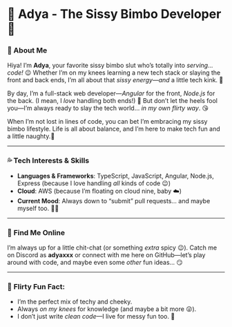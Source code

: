 # 💋 **Adya - The Sissy Bimbo Developer** 💋

### 💖 About Me
Hiya! I’m **Adya**, your favorite sissy bimbo slut who’s totally into *serving... code!* 😉 Whether I’m on my knees learning a new tech stack or slaying the front and back ends, I’m all about that *sissy energy*—*and* a little tech kink. 💄

By day, I’m a full-stack web developer—*Angular* for the front, *Node.js* for the back. (I mean, I *love* handling both ends!) 🌈 But don’t let the heels fool you—I’m always ready to slay the tech world… *in my own flirty way*. 😘  

When I’m not lost in lines of code, you can bet I’m embracing my sissy bimbo lifestyle. Life is all about balance, and I’m here to make tech fun and a little naughty.💋

---

### 💦 **Tech Interests & Skills**
- **Languages & Frameworks**: TypeScript, JavaScript, Angular, Node.js, Express (because I love handling *all* kinds of code 😉)
- **Cloud**: AWS (because I’m floating on cloud nine, baby ☁️)
- **Current Mood**: Always down to “submit” pull requests... and maybe myself too. 💅💖

---

### 🎀 **Find Me Online**
I’m always up for a little chit-chat (or something *extra* spicy 😉). Catch me on Discord as **adyaxxx** or connect with me here on GitHub—let’s play around with code, and maybe even some *other* fun ideas... 😏

---

### 🍭 **Flirty Fun Fact**:  
- I’m the perfect mix of techy and cheeky.   
- Always *on my knees* for knowledge (and maybe a bit more 😜).   
- I don’t just write *clean code*—I live for messy fun too. 💋
